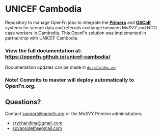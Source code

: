 # UNICEF Cambodia

Repository to manage OpenFn jobs to integrate the [**Primero**](https://www.primero.org/) and [**OSCaR**](https://oscarhq.com/) systems for secure data and referrals exchange between MoSVY and NGO case workers in Cambodia. This OpenFn solution was implemented in partnership with UNICEF Cambodia. 

### View the full documentation at: https://openfn.github.io/unicef-cambodia/
Documentation updates can be made in [`docs/index.md`](https://github.com/OpenFn/unicef-cambodia/blob/master/docs/index.md)

### Note! Commits to master will deploy automatically to OpenFn.org. 

## Questions? 
Contact support@openfn.org or the MoSVY Primero administrators: 
- srychandina@gmail.com
- sovansideth@gmail.com 



 



